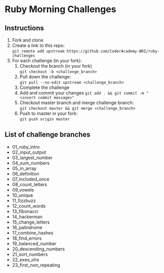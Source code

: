 # Ruby Morning Challenges

## Instructions

1. Fork and clone
2. Create a link to this repo: <br/>
   `git remote add upstream https://github.com/CoderAcademy-BRI/ruby-challenges`
3. For each challenge (in your fork):
   1. Checkout the branch (in your fork)<br/>
      `git checkout -b <challenge_branch>`
   2. Pull down the challenge: <br/>
      `git pull --no-edit upstream <challenge_branch>`
   3. Complete the challenge
   4. Add and commit your changes
      `git add . && git commit -m "<insert commit message>"`
   5. Checkout master branch and merge challenge branch:<br/>
      `git checkout master && git merge <challenge_branch>`
   6. Push to master in your fork:<br/>
      `git push origin master`

## List of challenge branches

- 01_ruby_intro
- 02_input_output
- 03_largest_number
- 04_sum_numbers
- 05_in_array
- 06_definition
- 07_included_once
- 08_count_letters
- 09_vowels
- 10_unique
- 11_fizzbuzz
- 12_count_words
- 13_fibonacci
- 14_hackerman
- 15_change_letters
- 16_palindrome
- 17_combine_hashes
- 18_find_errors
- 19_balanced_number
- 20_descending_numbers
- 21_sort_numbers
- 22_exes_ohs
- 23_first_non_repeating
